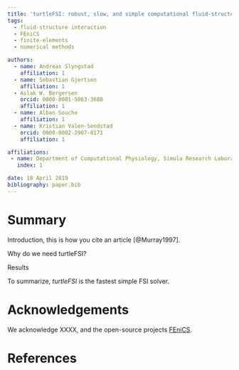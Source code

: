 ```yaml
---
title: 'turtleFSI: robust, slow, and simple computational fluid-structure interaction'
tags:
  - fluid-structure interaction
  - FEniCS
  - finite-elements
  - numerical methods

authors:
  - name: Andreas Slyngstad
    affiliation: 1
  - name: Sebastian Gjertsen
    affiliation: 1
  - Aslak W. Bergersen
    orcid: 0000-0001-5063-3680
    affiliation: 1
  - name: Alban Souche
    affiliation: 1
  - name: Kristian Valen-Sendstad
    orcid: 0000-0002-2907-0171
    affiliation: 1

affiliations:
 - name: Department of Computational Physiology, Simula Research Laboratory
   index: 1

date: 18 April 2019
bibliography: paper.bib
---
```


# Summary

Introduction, this is how you cite an article [@Murray1997].

Why do we need turtleFSI?

Results

To summarize, *turtleFSI* is the fastest simple FSI solver.


# Acknowledgements
We acknowledge XXXX, and the open-source projects [FEniCS](https://www.fenicsproject.org/).

# References
